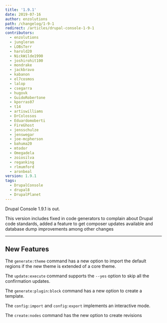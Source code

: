 ```yaml
---
title: '1.9.1'
date: 2019-07-16
author: enzolutions
path: /changelog/1-9-1
redirect: /articles/drupal-console-1-9-1
contributors:
  - enzolutions
  - jungleran
  - LOBsTerr
  - harold20
  - NickWilde1990
  - joshirohit100
  - mondrake
  - jackbravo
  - kabanon
  - el7cosmos
  - lalop
  - csegarra
  - hugovk
  - GuidoRobertone
  - kporras07
  - t14
  - artiswilliams
  - DrColossos
  - Eduardomoberti
  - FireGhost
  - jensschulze
  - jenswegar
  - joe-mcpherson
  - bahuma20
  - mtodor
  - Omegadela
  - zoiosilva
  - reganking
  - rlmumford
  - aronbeal
version: 1.9.1
tags:
  - DrupalConsole
  - drupal8
  - DrupalPlanet
---
```


Drupal Console 1.9.1 is out.

This version includes fixed in code generators to complain about Drupal code standards, added a feature to get composer updates available and database dump improvements among other changes

---

## New Features

The `generate:theme` command has a new option to import the default regions if the new theme is extended of a core theme.

The `update:execute` command supports the  `--yes` option to skip all the confirmation updates.

The `generate:plugin:block` command has a new option to create a template.

The `config:import` and  `config:export` implements an interactive mode.

The `create:nodes` command  has the new option to create revisions



